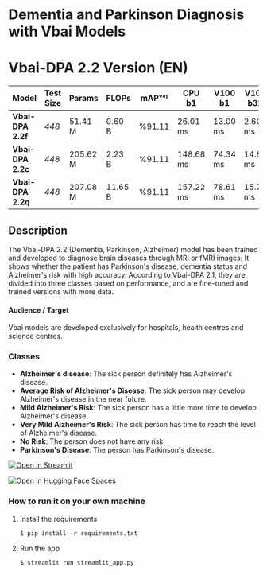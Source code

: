# Dementia and Parkinson Diagnosis with Vbai Models

# Vbai-DPA 2.2 Version (EN)

| Model | Test Size | Params | FLOPs | mAPᵛᵃᴵ | CPU b1 | V100 b1 | V100 b32 |
|-------|-------|--------|-------|--------|--------|---------|----------|
| **Vbai-DPA 2.2f** | _448_ | 51.41 M | 0.60 B | %91.11 | 26.01 ms | 13.00 ms | 2.60 ms |
| **Vbai-DPA 2.2c** | _448_ | 205.62 M | 2.23 B | %91.11 | 148.68 ms | 74.34 ms | 14.87 ms |
| **Vbai-DPA 2.2q** | _448_ | 207.08 M | 11.65 B | %91.11 | 157.22 ms | 78.61 ms | 15.72 ms |

## Description

The Vbai-DPA 2.2 (Dementia, Parkinson, Alzheimer) model has been trained and developed to diagnose brain diseases through MRI or fMRI images. It shows whether the patient has Parkinson's disease, dementia status and Alzheimer's risk with high accuracy. According to Vbai-DPA 2.1, they are divided into three classes based on performance, and are fine-tuned and trained versions with more data.

#### Audience / Target

Vbai models are developed exclusively for hospitals, health centres and science centres.

### Classes

 - **Alzheimer's disease**: The sick person definitely has Alzheimer's disease.
 - **Average Risk of Alzheimer's Disease**: The sick person may develop Alzheimer's disease in the near future.
 - **Mild Alzheimer's Risk**: The sick person has a little more time to develop Alzheimer's disease.
 - **Very Mild Alzheimer's Risk**: The sick person has time to reach the level of Alzheimer's disease.
 - **No Risk**: The person does not have any risk.
 - **Parkinson's Disease**: The person has Parkinson's disease.


[![Open in Streamlit](https://static.streamlit.io/badges/streamlit_badge_black_white.svg)](https://miniature-eureka-g9qx5444xpfvvw-7860.app.github.dev/)

[![Open in Hugging Face Spaces](https://huggingface.co/front/assets/huggingface_logo-noborder.svg)](https://huggingface.co/spaces/Neurazum/Vbai-DPA-2.2c)

### How to run it on your own machine

1. Install the requirements

   ```
   $ pip install -r requirements.txt
   ```

2. Run the app

   ```
   $ streamlit run streamlit_app.py
   ```

